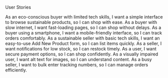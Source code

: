 User Stories

As an eco-conscious buyer with limited tech skills, I want a simple interface to browse sustainable products, so I can shop with ease.
As a buyer with slow internet, I want fast-loading pages, so I can shop without delays.
As a buyer using a smartphone, I want a mobile-friendly interface, so I can track orders comfortably.
As a sustainable seller with basic tech skills, I want an easy-to-use Add New Product form, so I can list items quickly.
As a seller, I want notifications for low stock, so I can restock timely.
As a user, I want secure payment options, so I can shop confidently.
As a visually impaired user, I want alt text for images, so I can understand content.
As a busy seller, I want to bulk enter tracking numbers, so I can manage orders efficiently.

